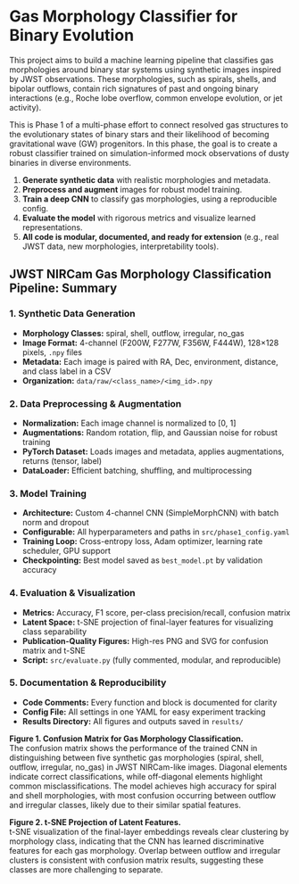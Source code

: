 # Gas Morphology Classifier for Binary Evolution

This project aims to build a machine learning pipeline that classifies gas morphologies around binary star systems using synthetic images inspired by JWST observations. These morphologies, such as spirals, shells, and bipolar outflows, contain rich signatures of past and ongoing binary interactions (e.g., Roche lobe overflow, common envelope evolution, or jet activity).

This is Phase 1 of a multi-phase effort to connect resolved gas structures to the evolutionary states of binary stars and their likelihood of becoming gravitational wave (GW) progenitors. In this phase, the goal is to create a robust classifier trained on simulation-informed mock observations of dusty binaries in diverse environments.

1. **Generate synthetic data** with realistic morphologies and metadata.
2. **Preprocess and augment** images for robust model training.
3. **Train a deep CNN** to classify gas morphologies, using a reproducible config.
4. **Evaluate the model** with rigorous metrics and visualize learned representations.
5. **All code is modular, documented, and ready for extension** (e.g., real JWST data, new morphologies, interpretability tools).

## **JWST NIRCam Gas Morphology Classification Pipeline: Summary**

### **1. Synthetic Data Generation**
- **Morphology Classes:** spiral, shell, outflow, irregular, no_gas
- **Image Format:** 4-channel (F200W, F277W, F356W, F444W), 128×128 pixels, `.npy` files
- **Metadata:** Each image is paired with RA, Dec, environment, distance, and class label in a CSV
- **Organization:** `data/raw/<class_name>/<img_id>.npy`

### **2. Data Preprocessing & Augmentation**
- **Normalization:** Each image channel is normalized to [0, 1]
- **Augmentations:** Random rotation, flip, and Gaussian noise for robust training
- **PyTorch Dataset:** Loads images and metadata, applies augmentations, returns (tensor, label)
- **DataLoader:** Efficient batching, shuffling, and multiprocessing

### **3. Model Training**
- **Architecture:** Custom 4-channel CNN (SimpleMorphCNN) with batch norm and dropout
- **Configurable:** All hyperparameters and paths in `src/phase1_config.yaml`
- **Training Loop:** Cross-entropy loss, Adam optimizer, learning rate scheduler, GPU support
- **Checkpointing:** Best model saved as `best_model.pt` by validation accuracy

### **4. Evaluation & Visualization**
- **Metrics:** Accuracy, F1 score, per-class precision/recall, confusion matrix
- **Latent Space:** t-SNE projection of final-layer features for visualizing class separability
- **Publication-Quality Figures:** High-res PNG and SVG for confusion matrix and t-SNE
- **Script:** `src/evaluate.py` (fully commented, modular, and reproducible)

### **5. Documentation & Reproducibility**
- **Code Comments:** Every function and block is documented for clarity
- **Config File:** All settings in one YAML for easy experiment tracking
- **Results Directory:** All figures and outputs saved in `results/`

**Figure 1. Confusion Matrix for Gas Morphology Classification.**  
The confusion matrix shows the performance of the trained CNN in distinguishing between five synthetic gas morphologies (spiral, shell, outflow, irregular, no_gas) in JWST NIRCam-like images. Diagonal elements indicate correct classifications, while off-diagonal elements highlight common misclassifications. The model achieves high accuracy for spiral and shell morphologies, with most confusion occurring between outflow and irregular classes, likely due to their similar spatial features.

**Figure 2. t-SNE Projection of Latent Features.**  
t-SNE visualization of the final-layer embeddings reveals clear clustering by morphology class, indicating that the CNN has learned discriminative features for each gas morphology. Overlap between outflow and irregular clusters is consistent with confusion matrix results, suggesting these classes are more challenging to separate.
